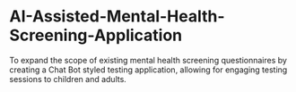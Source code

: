 # AI-Assisted-Mental-Health-Screening-Application
To expand the scope of existing mental health screening questionnaires by creating a Chat Bot styled testing application, allowing for engaging testing sessions to children and adults.
